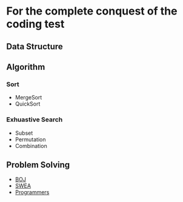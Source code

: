 # For the complete conquest of the coding test

## Data Structure

## Algorithm
### Sort
* MergeSort
* QuickSort
### Exhuastive Search
* Subset
* Permutation
* Combination

## Problem Solving
- [BOJ](https://www.acmicpc.net/)
- [SWEA](https://swexpertacademy.com/main/main.do)
- [Programmers](https://school.programmers.co.kr/learn/challenges?order=recent)